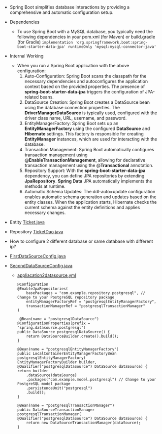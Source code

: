 - Spring Boot simplifies database interactions by providing a comprehensive and automatic configuration setup. 
- Dependencies
  - To use Spring Boot with a MySQL database, you typically need the following dependencies in your pom.xml (for Maven) or build.gradle (for Gradle)
    `implementation 'org.springframework.boot:spring-boot-starter-data-jpa'
    runtimeOnly 'mysql:mysql-connector-java'`
- Internal Working
   - When you run a Spring Boot application with the above configuration:
     1. Auto-Configuration: Spring Boot scans the classpath for the necessary dependencies and autoconfigures the application context based on the provided properties. 
        The presence of **spring-boot-starter-data-jpa** triggers the configuration of JPA-related beans.
     2. DataSource Creation: Spring Boot creates a DataSource bean using the database connection properties. 
        The **DriverManagerDataSource** is typically used, configured with the driver class name, URL, username, and password.
     3. EntityManagerFactory: Spring Boot sets up an **EntityManagerFactory** using the configured **DataSource** and **Hibernate** settings. 
        This factory is responsible for creating **EntityManager** instances, which are used for interacting with the database.
     4. Transaction Management: Spring Boot automatically configures transaction management using @**EnableTransactionManagement**, allowing for declarative transaction management using the @**Transactional** annotation.
     5. Repository Support: With the **spring-boot-starter-data-jpa** dependency, you can define JPA repositories by extending **JpaRepository**. 
        **Spring Data** JPA automatically implements the methods at runtime.
     6. Automatic Schema Updates: The ddl-auto=update configuration enables automatic schema generation and updates based on the entity classes. 
        When the application starts, Hibernate checks the current schema against the entity definitions and applies necessary changes.
- Entity [Ticket.java](../../java/com/sdc/model/Ticket.java)
- Repository [TicketDao.java](../../java/com/sdc/dao/TicketDao.java)

- How to configure 2 different database or same database with different ip?
- [FirstDataSourceConfig.java](../program/FirstDataSourceConfig.java)
- [SecondDataSourceConfig.java](../program/SecondDataSourceConfig.java)
  - [appliacation2datasource.yml](../program/appliacation2datasource.yml)

        @Configuration
        @EnableJpaRepositories(
            basePackages = "com.example.repository.postgresql", // Change to your PostgreSQL repository package
            entityManagerFactoryRef = "postgresqlEntityManagerFactory",
            transactionManagerRef = "postgresqlTransactionManager"
        )
    
         @Bean(name = "postgresqlDataSource")
        @ConfigurationProperties(prefix = "spring.datasource.postgresql")
        public DataSource postgresqlDataSource() {
            return DataSourceBuilder.create().build();
        }

        @Bean(name = "postgresqlEntityManagerFactory")
        public LocalContainerEntityManagerFactoryBean postgresqlEntityManagerFactory(
        EntityManagerFactoryBuilder builder,
        @Qualifier("postgresqlDataSource") DataSource dataSource) {
        return builder
            .dataSource(dataSource)
            .packages("com.example.model.postgresql") // Change to your PostgreSQL model package
            .persistenceUnit("postgresql")
            .build();
        }

        @Bean(name = "postgresqlTransactionManager")
        public DataSourceTransactionManager postgresqlTransactionManager(
        @Qualifier("postgresqlDataSource") DataSource dataSource) {
            return new DataSourceTransactionManager(dataSource);
        }

      
  